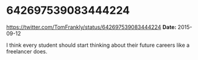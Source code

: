# 642697539083444224
https://twitter.com/TomFrankly/status/642697539083444224
**Date:** 2015-09-12

I think every student should start thinking about their future careers like a freelancer does.
